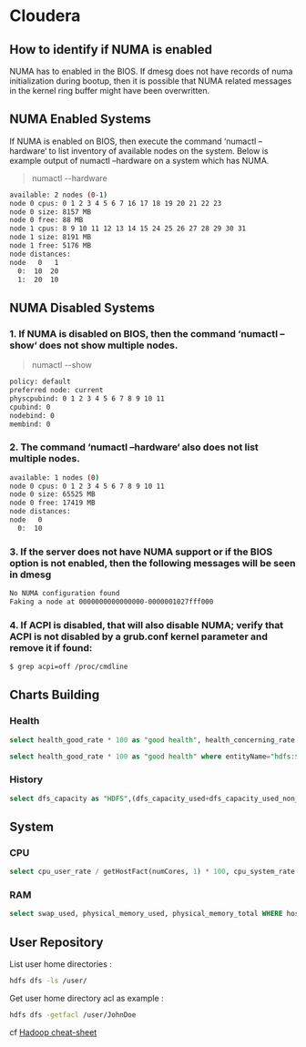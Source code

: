 # Cloudera

## How to identify if NUMA is enabled

NUMA has to enabled in the BIOS. If dmesg does not have records of numa initialization during bootup, then it is possible that NUMA related messages in the kernel ring buffer might have been overwritten.

## NUMA Enabled Systems

If NUMA is enabled on BIOS, then execute the command ‘numactl –hardware‘ to list inventory of available nodes on the system. Below is example output of numactl –hardware on a system which has NUMA.

> numactl --hardware
```bash
available: 2 nodes (0-1)
node 0 cpus: 0 1 2 3 4 5 6 7 16 17 18 19 20 21 22 23
node 0 size: 8157 MB
node 0 free: 88 MB
node 1 cpus: 8 9 10 11 12 13 14 15 24 25 26 27 28 29 30 31
node 1 size: 8191 MB
node 1 free: 5176 MB
node distances:
node   0   1 
  0:  10  20 
  1:  20  10
```

## NUMA Disabled Systems


### 1. If NUMA is disabled on BIOS, then the command ‘numactl –show‘ does not show multiple nodes.

> numactl --show
```bash
policy: default
preferred node: current
physcpubind: 0 1 2 3 4 5 6 7 8 9 10 11
cpubind: 0
nodebind: 0
membind: 0
```

### 2. The command ‘numactl –hardware‘ also does not list multiple nodes.

```bash
available: 1 nodes (0)
node 0 cpus: 0 1 2 3 4 5 6 7 8 9 10 11
node 0 size: 65525 MB
node 0 free: 17419 MB
node distances:
node   0
  0:  10
```

### 3. If the server does not have NUMA support or if the BIOS option is not enabled, then the following messages will be seen in dmesg

```bash
No NUMA configuration found
Faking a node at 0000000000000000-0000001027fff000
```

### 4. If ACPI is disabled, that will also disable NUMA; verify that ACPI is not disabled by a grub.conf kernel parameter and remove it if found:

```bash
$ grep acpi=off /proc/cmdline
```



## Charts Building

### Health
```SQL
select health_good_rate * 100 as "good health", health_concerning_rate * 100 as "concerning health", health_bad_rate * 100 as "bad health", health_disabled_rate * 100 as "disabled health", health_unknown_rate * 100 as "unknown health" where entityName="hdfs:$node-ha"
```

```sql
select health_good_rate * 100 as "good health" where entityName="hdfs:$node-ha"
```

### History
```SQL
select dfs_capacity as "HDFS",(dfs_capacity_used+dfs_capacity_used_non_hdfs) as "Used" where entityName="hdfs:$node-ha"
```

## System

### CPU
```sql
select cpu_user_rate / getHostFact(numCores, 1) * 100, cpu_system_rate / getHostFact(numCores, 1) * 100, cpu_nice_rate / getHostFact(numCores, 1) * 100, cpu_iowait_rate / getHostFact(numCores, 1) * 100, cpu_irq_rate / getHostFact(numCores, 1) * 100, cpu_soft_irq_rate / getHostFact(numCores, 1) * 100, cpu_steal_rate / getHostFact(numCores, 1) * 100 
```

### RAM
```sql
select swap_used, physical_memory_used, physical_memory_total WHERE hostname RLIKE ".*data.*"
```

## User Repository

List user home directories :

```bash
hdfs dfs -ls /user/
```

Get user home directory acl as example :
```bash
hdfs dfs -getfacl /user/JohnDoe
```

cf [Hadoop cheat-sheet](Hadoop.md)

